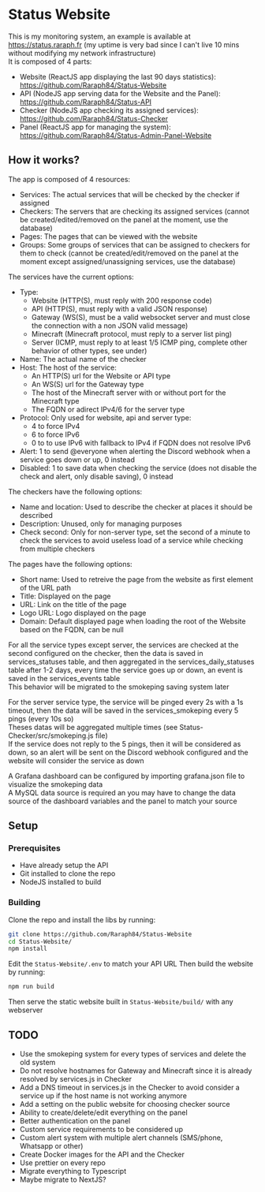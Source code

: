 # Status Website

This is my monitoring system, an example is available at https://status.raraph.fr (my uptime is very bad since I can't live 10 mins without modifying my network infrastructure)  
It is composed of 4 parts:

- Website (ReactJS app displaying the last 90 days statistics): https://github.com/Raraph84/Status-Website
- API (NodeJS app serving data for the Website and the Panel): https://github.com/Raraph84/Status-API
- Checker (NodeJS app checking its assigned services): https://github.com/Raraph84/Status-Checker
- Panel (ReactJS app for managing the system): https://github.com/Raraph84/Status-Admin-Panel-Website

## How it works?

The app is composed of 4 resources:

- Services: The actual services that will be checked by the checker if assigned
- Checkers: The servers that are checking its assigned services (cannot be created/edited/removed on the panel at the moment, use the database)
- Pages: The pages that can be viewed with the website
- Groups: Some groups of services that can be assigned to checkers for them to check (cannot be created/edit/removed on the panel at the moment except assigned/unassigning services, use the database)

The services have the current options:

- Type:
  - Website (HTTP(S), must reply with 200 response code)
  - API (HTTP(S), must reply with a valid JSON response)
  - Gateway (WS(S), must be a valid websocket server and must close the connection with a non JSON valid message)
  - Minecraft (Minecraft protocol, must reply to a server list ping)
  - Server (ICMP, must reply to at least 1/5 ICMP ping, complete other behavior of other types, see under)
- Name: The actual name of the checker
- Host: The host of the service:
  - An HTTP(S) url for the Website or API type
  - An WS(S) url for the Gateway type
  - The host of the Minecraft server with or without port for the Minecraft type
  - The FQDN or adirect IPv4/6 for the server type
- Protocol: Only used for website, api and server type:
  - 4 to force IPv4
  - 6 to force IPv6
  - 0 to to use IPv6 with fallback to IPv4 if FQDN does not resolve IPv6
- Alert: 1 to send @everyone when alerting the Discord webhook when a service goes down or up, 0 instead
- Disabled: 1 to save data when checking the service (does not disable the check and alert, only disable saving), 0 instead

The checkers have the following options:

- Name and location: Used to describe the checker at places it should be described
- Description: Unused, only for managing purposes
- Check second: Only for non-server type, set the second of a minute to check the services to avoid useless load of a service while checking from multiple checkers

The pages have the following options:

- Short name: Used to retreive the page from the website as first element of the URL path
- Title: Displayed on the page
- URL: Link on the title of the page
- Logo URL: Logo displayed on the page
- Domain: Default displayed page when loading the root of the Website based on the FQDN, can be null

For all the service types except server, the services are checked at the second configured on the checker, then the data is saved in services_statuses table, and then aggregated in the services_daily_statuses table after 1-2 days, every time the service goes up or down, an event is saved in the services_events table  
This behavior will be migrated to the smokeping saving system later

For the server service type, the service will be pinged every 2s with a 1s timeout, then the data will be saved in the services_smokeping every 5 pings (every 10s so)  
Theses datas will be aggregated multiple times (see Status-Checker/src/smokeping.js file)  
If the service does not reply to the 5 pings, then it will be considered as down, so an alert will be sent on the Discord webhook configured and the website will consider the service as down

A Grafana dashboard can be configured by importing grafana.json file to visualize the smokeping data  
A MySQL data source is required an you may have to change the data source of the dashboard variables and the panel to match your source

## Setup

### Prerequisites

- Have already setup the API
- Git installed to clone the repo
- NodeJS installed to build

### Building

Clone the repo and install the libs by running:

```bash
git clone https://github.com/Raraph84/Status-Website
cd Status-Website/
npm install
```

Edit the `Status-Website/.env` to match your API URL
Then build the website by running:

```bash
npm run build
```

Then serve the static website built in `Status-Website/build/` with any webserver

## TODO

- Use the smokeping system for every types of services and delete the old system
- Do not resolve hostnames for Gateway and Minecraft since it is already resolved by services.js in Checker
- Add a DNS timeout in services.js in the Checker to avoid consider a service up if the host name is not working anymore
- Add a setting on the public website for choosing checker source
- Ability to create/delete/edit everything on the panel
- Better authentication on the panel
- Custom service requirements to be considered up
- Custom alert system with multiple alert channels (SMS/phone, Whatsapp or other)
- Create Docker images for the API and the Checker
- Use prettier on every repo
- Migrate everything to Typescript
- Maybe migrate to NextJS?
